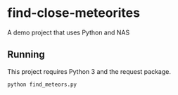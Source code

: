 # find-close-meteorites
A demo project that uses Python and NAS



## Running

This project requires Python 3 and the request package.

`python find_meteors.py`
